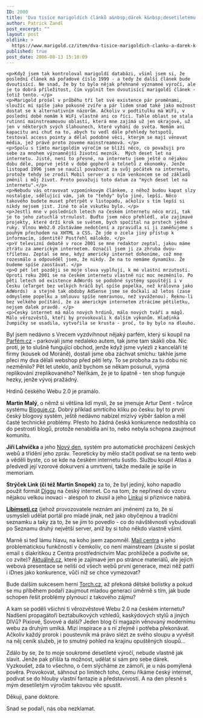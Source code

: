 ```yaml
---
ID: 2000
title: 'Dva tisíce marigoldích článků a&nbsp;dárek k&nbsp;desetiletému výročí'
author: Patrick Zandl
post_excerpt: ""
layout: post
oldlink: >
  https://www.marigold.cz/item/dva-tisice-marigoldich-clanku-a-darek-k-desetiletemu-vyroci
published: true
post_date: 2006-08-13 15:10:09
---
```

	<p>Když jsem tak kontroloval marigoldí databázi, všiml jsem si, že poslední článek má pořadové číslo 1999 - a tedy že další článek bude dvoutisící. Ne snad, že by to bylo nějak přehnaně významné výročí, ale je to dobrá příležitost, čím vyplnit ten dvoutisící marigoldí článek - totiž tento. </p>
	<p>Marigold prošel v průběhu tří let své existence pár proměnami, sloužíc mi spíše jako pokusné zvíře a pár lidem snad také jako možnost dostat se k alternativním názorům. Ačkoliv v podtitulku má WiFi, v poslední době nemám k WiFi vlastně ani co říci. Tahle oblast se stala rutinní mainstreamovou oblastí, která mne zajímá už jen okrajově, už jen v některých svých šlahounech, které vyhání do světa. Nemám ani kapacitu ani chuť na to, abych tu vedl dále přehledy hotspotů, testoval access pointy a dělal podobné věci, kterým se mají věnovat média, jež právě proto zoveme mainstreamová. </p>
	<p>Spolu s tímto marigoldím výročím se blíží něco, co považuji pro sebe za mnohem významnější životní mezník.  Mých deset let na internetu. Jistě, není to přesné, na internetu jsem ještě o nějakou dobu déle, poprvé ještě v době gopherů a telnetů z ekonomky. Jenže listopad 1996 jsem se naučil považovat za svůj počátek na internetu, protože tehdy se zrodil Mobil server a s ním venkoncem se od základů změnil i můj život. Proto považuji toto datum za "mých deset let na internetu".</p>
	<p>Nebudu vás otravovat vzpomínkovým článkem, z něhož budou kapat slzy nostalgie, sdělující vám, jak to "tehdy" bylo jiné, lepší. Něco takového budete muset přetrpět v listopadu, ačkoliv s tím lepší si nikdy nejsem jist. Jiné to ale vskutku bylo. </p>
	<p>Jestli mne v posledních letech na českém internetu něco mrzí, tak je to jeho zatuchlá strnulost. Buďto jsem něco přehlédl, ale zajímavé projekty, které drží krok se světem, bych spočítal na prstech jedné ruky. Vlnou Web2.0 zůstáváme nedotčení a zpravidla si ji zaměňujeme s pouhým přechodem na XHTML a CSS. Že jde o zcela jiný přístup k informacím, identitě? Postřehl málokdo. </p>
	<p>V televizní debatě v roce 2001 se mne redaktor zeptal, jakou máme ztrátu za americkým internetem. Označil jsem ji za zhruba dvou-tříletou. Zeptal se mne, kdyz americký internet dohoníme, což mne rozesmálo a odpověděl jsem, že nikdy. Že na to nemáme dynamiku. Že budeme spíše zaostávat. </p>
	<p>O pět let později se moje slova vyplňují, k mé vlastní mrzutosti. Oproti roku 2001 se na českém internetu vlastně nic moc nezměnilo. Po pěti letech od existence AdWords se podobné systémy spouštějí i v Česku (eTarget bez velkých hráčů byl spíše popelka, než královna jako AdWords)  a stejně tak obdoby AdSense jsme se dočkali až letos (zase odmysleme popelku a smlouvu spíše nemravnou, než vyváženou). Řeknu-li bez velkého počítání, že za americkým internetem ztrácíme pětiletku, nejsem dalek pravdě. </p>
	<p>Český internet má málo nových hrdinů, málo nových tváří a mágů. Málo věrozvěstů, kteří by provokovali k dalším výkonům. Hladinka žumpičky se usadila, vytvořila se krusta - proč, to by bylo na dlouho. 
Byl jsem nedávno s Vrecem vyzdvihnout nějaký parfém, který si koupil na <a href="http://www.parfem.cz">Parfém.cz</a> - parkovali jsme nedaleko autem, tak jsme tam skákli oba. Nic proti, je to slušně fungující obchod, jenže když jsme vylezli z kanceláří té firmy (kousek od Moráně), dostali jsme oba záchvat smíchu: takhle jsme přeci my dva dělali webshop před pěti lety. To se proboha za tu dobu nic nezměnilo? Pět let uteklo, aniž bychom se někam posunuli, vyjma replikování zreplikovaného? Neříkám, že je to špatně - ten shop funguje hezky, jenže vývoj pražádný. </p>
	<p>Hrdinů českého Webu 2.0 je pramálo. </p>
	<p><strong>Martin Malý</strong>, o němž si většina lidí myslí, že se jmenuje Artur Dent - tvůrce systému <a href="http://www.bloguje.cz">Bloguje.cz</a>. Dobrý příklad smrtícího kliku po česku: byl to první český blogový systém, ještě nedávno nabízel mizivý výběr  šablon a měl časté technické problémy. Přesto ho žádná česká konkurence nedostihla co do pestrosti blogů, protože nenabídla ani to, nebo nebyla schopna zaujmout komunitu. </p>
	<p><strong>Jiří Lahvička</strong> a jeho <a href="http://www.novyden.cz">Nový den</a>, systém pro automatické procházení českých webů a třídění jeho zpráv. Teoreticky by mělo stačit podívat se na tento web a věděli byste, co se kde na českém internetu šustlo. Službu koupil Atlas a předvedl její vzorové dokurvení a umrtvení, takže medaile je spíše in memoriam. </p>
	<p><strong>Strýček Link (či též Martin Snopek)</strong> za to, že byl jediný, koho napadlo použít formát <a href="http://www.digg.com">Diggu</a> na český internet. Co na tom, že nepřinesl do vzoru nějakou velkou inovaci - alespoň to zkusil a jeho <a href="http://www.linkuj.cz">Linkuj</a> si příznivce nabírá. </p>
	<p><strong><a href="http://www.libimseti.cz">Líbímseti.cz</a></strong> (jehož provozovatele neznám ani jménem) za to, že si usmysleli udělat portál pro mladé jinak, než jako obyčejnou a tradiční seznamku a taky za to, že se jim to povedlo - co do návštěvnosti vybudovali po Seznamu druhý největší server, aniž by si toho někdo vlastně všiml. </p>
	<p>Marně si teď lámu hlavu, na koho jsem zapomněl. <a href="http://mail.centrum.cz">Mail centra</a> s jeho problematickou funkčností v čemkoliv, co není mainstream (zkuste si poslat email s diakritikou z Centra prostřednictvím Mac prohlížeče a podivíte se, co zvíte)? <a href="http://www.aktualne.cz">Aktuálně.cz</a>, které je zajímavé jen po stránce materiálů, ale jejich webová presentace se neliší od všech webů první generace, mezi něž patří i iDnes jako konkurence, vůči níž se chce vymezovat? </p><p>Bude dalším sukcesem herní <a href="http://www.torch.cz">Torch.cz</a>, až překoná dětské bolístky a pokud se mu příběhem podaří zaujmout mladou generaci úměrně s tím, jak bude schopen řešit problémy plynoucí z takového zájmu? </p>
	<p>A kam se poděli všichni ti věrozvěstové Webu 2.0 na českém internetu? Nadšení propagátoři beztabulkových vzhledů, kaskýdových stylů a jiných DIVů? Pixiové, Sovové a další? Jeden blog či magazín věnovaný modernímu webu za druhým umlká. Mizí inspirace a s ní zřejmě i potřeba překonávat. Ačkoliv každý prorok i poustevník má právo slézt ze svého sloupu a vyvěsit na něj ceník služeb, je to smutný pohled na krajinu opuštěných sloupů...</p>
	<p>Zdálo by se, že to moje soukromé desetileté výročí, nebude vlastně jak slavit. Jenže pak přišla ta možnost, udělat  si sám pro sebe dárek. Vyzkoušet, zda to všechno, o čem slýcháme ze zámoří, je u nás pomýlená pověra. Provokovat, sáhnout po limitech toho, čemu říkáme český internet, podívat se do hlouby vlastní fantazie a představivosti. A na den přesně s mým desetiletým výročím takovou věc spustit. </p>
	<p>Děkuji, pane doktore. </p>
	<p>Snad se podaří, nás oba nezklamat.
</p>